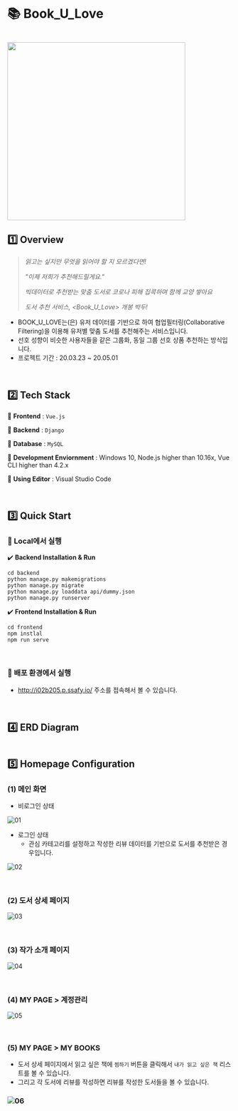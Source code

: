 # :books: Book_U_Love

<br>

<img src="https://user-images.githubusercontent.com/52685250/80765397-e5c09d80-8b7d-11ea-8193-7b61baa0345e.png" width="400">

<br>

## :one: Overview

> <i>읽고는 싶지만 무엇을 읽어야 할 지 모르겠다면!</i>
>
> <i>"이제 저희가 추천해드릴게요."</i>
>
> <i>빅데이터로 추천받는 맞춤 도서로 코로나 피해 집콕하며 함께 교양 쌓아요</i>
>
> <i>도서 추천 서비스, <Book_U_Love> 개봉 박두!</i>

- BOOK_U_LOVE는(은) 유저 데이터를 기반으로 하여 협업필터링(Collaborative Filtering)을 이용해 유저별 맞춤 도서를 추천해주는 서비스입니다.
- 선호 성향이 비슷한 사용자들을 같은 그룹화, 동일 그룹 선호 상품 추천하는 방식입니다.
- 프로젝트 기간 : 20.03.23 ~ 20.05.01

<br>

## :two: Tech Stack

:round_pushpin: <b>Frontend</b> : `Vue.js`

:round_pushpin: <b>Backend</b> : `Django`

:round_pushpin: <b>Database</b> : `MySQL` 

:round_pushpin: <b>Development Enviornment</b> : Windows 10, Node.js higher than 10.16x, Vue CLI higher than 4.2.x

:round_pushpin: <b>Using Editor</b> : Visual Studio Code

<br>

## :three: Quick Start

### :pushpin: Local에서 실행

:heavy_check_mark: <b>Backend Installation & Run</b>

```
cd backend
python manage.py makemigrations
python manage.py migrate
python manage.py loaddata api/dummy.json
python manage.py runserver
```

:heavy_check_mark: <b>Frontend Installation & Run</b>

```
cd frontend
npm instlal
npm run serve
```

<br>

### :pushpin: 배포 환경에서 실행

- http://i02b205.p.ssafy.io/ 주소를 접속해서 볼 수 있습니다.

<br>

## :four: ERD Diagram

<img src="">

<br>

## :five: Homepage Configuration

### (1) 메인 화면

- 비로그인 상태

![01](https://user-images.githubusercontent.com/52685250/80760993-ba858080-8b74-11ea-87bc-60480082eeb5.JPG)

- 로그인 상태
  - 관심 카테고리를 설정하고 작성한 리뷰 데이터를 기반으로 도서를 추천받은 경우입니다.

![02](https://user-images.githubusercontent.com/52685250/80760997-bbb6ad80-8b74-11ea-8e61-22cda658ee31.JPG)

<br>

### (2) 도서 상세 페이지

![03](https://user-images.githubusercontent.com/52685250/80760999-bbb6ad80-8b74-11ea-87ab-89db2fc2c890.JPG)

<br>

### (3) 작가 소개 페이지

![04](https://user-images.githubusercontent.com/52685250/80761001-bc4f4400-8b74-11ea-88bb-6dce4a531fdf.JPG)

<br>

### (4) MY PAGE > 계정관리

![05](https://user-images.githubusercontent.com/52685250/80761003-bce7da80-8b74-11ea-823d-c0492f9095b9.JPG)

<br>

### (5) MY PAGE > MY BOOKS

- 도서 상세 페이지에서 읽고 싶은 책에 `찜하기` 버튼을 클릭해서 `내가 읽고 싶은 책` 리스트를 볼 수 있습니다.
- 그리고 각 도서에 리뷰를 작성하면 리뷰를 작성한 도서들을 볼 수 있습니다.

### ![06](https://user-images.githubusercontent.com/52685250/80761004-bce7da80-8b74-11ea-93ff-bef29ff9524f.JPG)
